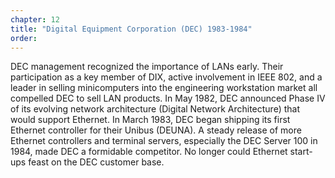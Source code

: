 ```yaml
---
chapter: 12
title: "Digital Equipment Corporation (DEC) 1983-1984"
order: 
---
```


DEC management recognized the importance of LANs early. Their participation as a key member of DIX, active involvement in IEEE 802, and a leader in selling minicomputers into the engineering workstation market all compelled DEC to sell LAN products. In May 1982, DEC announced Phase IV of its evolving network architecture (Digital Network Architecture) that would support Ethernet. In March 1983, DEC began shipping its first Ethernet controller for their Unibus (DEUNA). A steady release of more Ethernet controllers and terminal servers, especially the DEC Server 100 in 1984, made DEC a formidable competitor. No longer could Ethernet start-ups feast on the DEC customer base.
